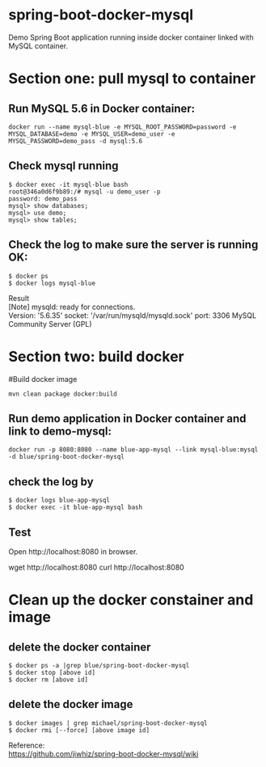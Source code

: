 # spring-boot-docker-mysql
Demo Spring Boot application running inside docker container linked with MySQL container.
 
# Section one: pull mysql to container
## Run MySQL 5.6 in Docker container:

```
docker run --name mysql-blue -e MYSQL_ROOT_PASSWORD=password -e MYSQL_DATABASE=demo -e MYSQL_USER=demo_user -e MYSQL_PASSWORD=demo_pass -d mysql:5.6   
```

## Check mysql running
```
$ docker exec -it mysql-blue bash   
root@346a0d6f9b89:/# mysql -u demo_user -p    
password: demo_pass   
mysql> show databases;   
mysql> use demo;   
mysql> show tables;   

```

## Check the log to make sure the server is running OK:
```
$ docker ps   
$ docker logs mysql-blue   
```
Result   
[Note] mysqld: ready for connections.  
Version: '5.6.35'  socket: '/var/run/mysqld/mysqld.sock'  port: 3306  MySQL Community Server (GPL)


# Section two: build docker 
#Build docker image   
```
mvn clean package docker:build
```

## Run demo application in Docker container and link to demo-mysql:

```
docker run -p 8080:8080 --name blue-app-mysql --link mysql-blue:mysql -d blue/spring-boot-docker-mysql
```

## check the log by
```
$ docker logs blue-app-mysql   
$ docker exec -it blue-app-mysql bash
```
## Test
Open http://localhost:8080 in browser.  

wget http://localhost:8080
curl http://localhost:8080

# Clean up the docker constainer and image
## delete the docker container
```
$ docker ps -a |grep blue/spring-boot-docker-mysql   
$ docker stop [above id]   
$ docker rm [above id]   
```

## delete the docker image
```
$ docker images | grep michael/spring-boot-docker-mysql   
$ docker rmi [--force] [above image id]
```


Reference:    
https://github.com/jiwhiz/spring-boot-docker-mysql/wiki
